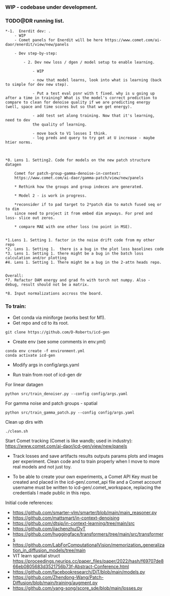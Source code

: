 ### WIP - codebase under development.

### TODO@DR running list.

    *-1.  Enerdit dev: . 
        - WIP
        - Comet panels for Enerdit will be here https://www.comet.com/ai-daor/enerdit/view/new/panels

        - Dev step-by-step:
           
            - 2. Dev new loss / dgen / model setup to enable learning.
            
                - WIP 
        
                - now that model learns, look into what is learning (back to simple for dev new step). 
                
                - Put a test eval psnr with t fixed. why is u going up after a time in training? What is the model's correct prediction to compare to clean for denoise quality if we are predicting energy (well, space and time scores but so that we get energy).

                - add test set along training. Now that it's learning, need to dev
                the quality of learning.

                - move back to V1 losses I think.
                - log preds and query to try get at U increase - maybe htier norms.
                


    *0. Lens 1. Setting2. Code for models on the new patch structure datagen

        Comet for patch-group-gamma-denoise-in-context:
        https://www.comet.com/ai-daor/gamma-patch/view/new/panels

        * Rethink how the groups and group indeces are generated.

        * Model 2 - is work in progress.

        *reconsider if to pad target to 2*patch dim to match fused seq or to dim
        since need to project it from embed dim anyways. For pred and loss- slice out zeros.

        * compare MAE with one other loss (no point in MSE). 
        

    *1.Lens 1. Setting 1. factor in the noise drift code from my other repo 
    *2. Lens 1. Setting 1.  there is a bug in the plot loss baselines code 
    *3. Lens 1. Setting 1. there might be a bug in the batch loss calculation and/or plotting 
    #4. Lens 1. Setting 1. There might be a bug in the 2-attn heads repo.


    Overall:
    *7. Refactor DAM energy and grad fn with torch not numpy. Also - debug, result should not be a matrix. 
    
    *8. Input normalizations accross the board.


### To train:

* Get conda via miniforge (works best for M1).
* Get repo and cd to its root.

```
git clone https://github.com/D-Roberts/icd-gen
```

* Create env (see some comments in env.yml)
```
conda env create -f environment.yml
conda activate icd-gen
```
* Modify args in config/args.yaml 

* Run train from root of icd-gen dir

For linear datagen
```
python src/train_denoiser.py --config config/args.yaml
```
For gamma noise and patch groups - spatial

```
python src/train_gamma_patch.py --config config/args.yaml
```

Clean up dirs with 
```
./clean.sh
```


Start Comet tracking (Comet is like wandb; used in industry):
https://www.comet.com/ai-daor/icd-gen/view/new/panels

* Track losses and save artifacts results outputs params plots and images per experiment. Clean code and to train properly when I move to more real models and not just toy.

* To be able to create your own experiments, a Comet API Key must be created and placed in the icd-gen/.comet_api file and a Comet account username must be written to icd-gen/.comet_workspace, replacing the credentials I made public in this repo.


Initial code references:
* https://github.com/smarter-vlm/smarter/blob/main/main_reasoner.py
* https://github.com/mattsmart/in-context-denoising
* https://github.com/dtsip/in-context-learning/tree/main/src
* https://github.com/jiachenzhu/DyT
* https://github.com/huggingface/transformers/tree/main/src/transformers
* https://github.com/LabForComputationalVision/memorization_generalization_in_diffusion_models/tree/main
* VIT learn spatial struct https://proceedings.neurips.cc/paper_files/paper/2022/hash/f69707de866eb0805683d3521756b73f-Abstract-Conference.html
* https://github.com/facebookresearch/DiT/blob/main/models.py
* https://github.com/Zhendong-Wang/Patch-Diffusion/blob/main/training/augment.py
* https://github.com/yang-song/score_sde/blob/main/losses.py
